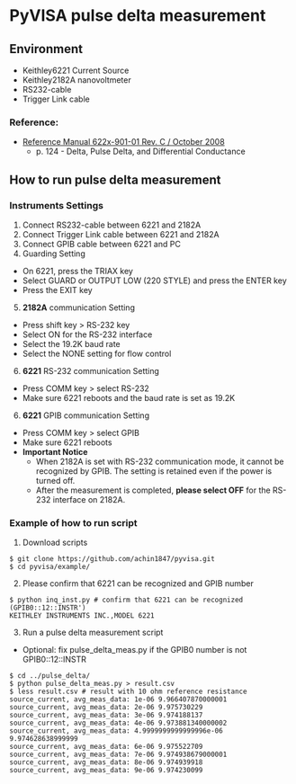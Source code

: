 # PyVISA pulse delta measurement
## Environment
- Keithley6221 Current Source
- Keithley2182A nanovoltmeter
- RS232-cable
- Trigger Link cable

### Reference:
- [Reference Manual 622x-901-01 Rev. C / October 2008](https://jp.tek.com/product-series/ultra-sensitive-current-sources-series-6200-manual-0)
  - p. 124 - Delta, Pulse Delta, and Differential Conductance

## How to run pulse delta measurement
### Instruments Settings
1. Connect RS232-cable between 6221 and 2182A
2. Connect Trigger Link cable between 6221 and 2182A
3. Connect GPIB cable between 6221 and PC
4. Guarding Setting
  - On 6221, press the TRIAX key
  - Select GUARD or OUTPUT LOW (220 STYLE) and press the ENTER key
  - Press the EXIT key
5. **2182A** communication Setting
  - Press shift key > RS-232 key
  - Select ON for the RS-232 interface
  - Select the 19.2K baud rate
  - Select the NONE setting for flow control
6. **6221** RS-232 communication Setting
  - Press COMM key > select RS-232
  - Make sure 6221 reboots and the baud rate is set as 19.2K
6. **6221** GPIB communication Setting
  - Press COMM key > select GPIB
  - Make sure 6221 reboots
- **Important Notice**
  - When 2182A is set with RS-232 communication mode, it cannot be recognized by GPIB. The setting is retained even if the power is turned off.
  - After the measurement is completed, **please select OFF** for the RS-232 interface on 2182A.

### Example of how to run script
1. Download scripts
```
$ git clone https://github.com/achin1847/pyvisa.git
$ cd pyvisa/example/
```
2. Please confirm that 6221 can be recognized and GPIB number
```
$ python inq_inst.py # confirm that 6221 can be recognized
(GPIB0::12::INSTR')
KEITHLEY INSTRUMENTS INC.,MODEL 6221
```
3. Run a pulse delta measurement script
  - Optional: fix pulse_delta_meas.py if the GPIB0 number is not GPIB0::12::INSTR
```
$ cd ../pulse_delta/
$ python pulse_delta_meas.py > result.csv
$ less result.csv # result with 10 ohm reference resistance
source_current, avg_meas_data: 1e-06 9.966407870000001
source_current, avg_meas_data: 2e-06 9.975730229
source_current, avg_meas_data: 3e-06 9.974188137
source_current, avg_meas_data: 4e-06 9.973881340000002
source_current, avg_meas_data: 4.9999999999999996e-06 9.974628638999999
source_current, avg_meas_data: 6e-06 9.975522709
source_current, avg_meas_data: 7e-06 9.974938679000001
source_current, avg_meas_data: 8e-06 9.974939918
source_current, avg_meas_data: 9e-06 9.974230099
```

